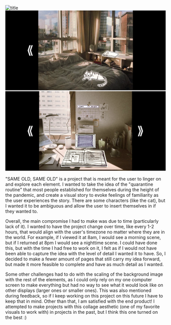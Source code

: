 ![title](screenshots/title.png)
![morning](screenshots/morning.png)
![work](screenshots/work.png)


"SAME OLD, SAME OLD" is a project that is meant for the user to linger on and explore each element. I wanted to take the idea of the "quarantine routine" that most people established for themselves during the height of the pandemic, and create a visual story to evoke feelings of familiarity as the user experiences the story. There are some characters (like the cat), but I wanted it to be ambiguous and allow the user to insert themselves in if they wanted to.

Overall, the main compromise I had to make was due to time (particularly lack of it). I wanted to have the project change over time, like every 1-2 hours, that would align with the user's timezone no matter where they are in the world. For example, if I viewed it at 8am, I would see a morning scene, but if I returned at 8pm I would see a nighttime scene. I could have done this, but with the time I had free to work on it, I felt as if I would not have been able to capture the idea with the level of detail I wanted it to have. So, I decided to make a fewer amount of pages that still carry my idea forward, but made it more feasible to complete and have as much detail as I wanted.

Some other challenges had to do with the scaling of the background image with the rest of the elements, as I could only rely on my one computer screen to make everything but had no way to see what it would look like on other displays (larger ones or smaller ones). This was also mentioned during feedback, so if I keep working on this project on this future I have to keep that in mind. Other than that, I am satisfied with the end product! I attempted to make projects with this collage aesthetic (one of my favorite visuals to work with) in projects in the past, but I think this one turned on the best :)
